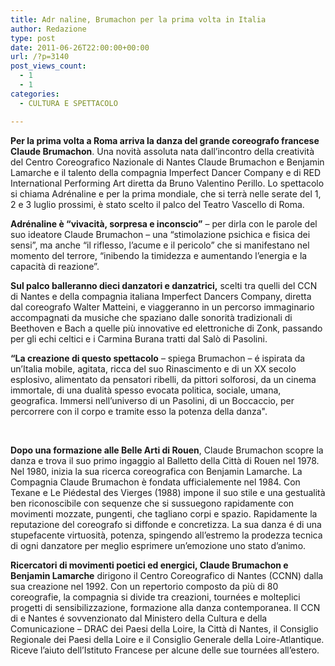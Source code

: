 ```yaml
---
title: Adr naline, Brumachon per la prima volta in Italia
author: Redazione
type: post
date: 2011-06-26T22:00:00+00:00
url: /?p=3140
post_views_count:
  - 1
  - 1
categories:
  - CULTURA E SPETTACOLO

---
```

**Per la prima volta a Roma arriva la danza del grande coreografo francese Claude Brumachon**. Una novit&agrave; assoluta nata dall&rsquo;incontro della creativit&agrave; del Centro Coreografico Nazionale di Nantes Claude Brumachon e Benjamin Lamarche e il talento della compagnia Imperfect Dancer Company e di RED International Performing Art diretta da Bruno Valentino Perillo. Lo spettacolo si chiama Adr&eacute;naline e per la prima mondiale, che si terr&agrave; nelle serate del 1, 2 e 3 luglio prossimi, &egrave; stato scelto il palco del Teatro Vascello di Roma.&nbsp; 

**Adr&eacute;naline &egrave; &ldquo;vivacit&agrave;, sorpresa e inconscio&rdquo;** &ndash; per dirla con le parole del suo ideatore Claude Brumachon &ndash; una &ldquo;stimolazione psichica e fisica dei sensi&rdquo;, ma anche &ldquo;il riflesso, l&rsquo;acume e il pericolo&rdquo; che si manifestano nel momento del terrore, &ldquo;inibendo la timidezza e aumentando l&rsquo;energia e la capacit&agrave; di reazione&rdquo;. 

**Sul palco balleranno dieci danzatori e danzatrici,** scelti tra quelli del CCN di Nantes e della compagnia italiana Imperfect Dancers Company, diretta dal coreografo Walter Matteini, e viaggeranno in un percorso immaginario accompagnati da musiche che spaziano dalle sonorit&agrave; tradizionali di Beethoven e Bach a quelle pi&ugrave; innovative ed elettroniche di Zonk, passando per gli echi celtici e i Carmina Burana tratti dal Sal&ograve; di Pasolini. 

**&ldquo;La creazione di questo spettacolo** &ndash; spiega Brumachon &#8211; &eacute; ispirata da un&#8217;Italia mobile, agitata, ricca del suo Rinascimento e di un XX secolo esplosivo, alimentato da pensatori ribelli, da pittori solforosi, da un cinema immortale, di una dualit&agrave; spesso evocata politica, sociale, umana, geografica. Immersi nell&#8217;universo di un Pasolini, di un Boccaccio, per percorrere con il corpo e tramite esso la potenza della danza".

&nbsp;

**Dopo una formazione alle Belle Arti di Rouen**, Claude Brumachon scopre la danza e trova il suo primo ingaggio al Balletto della Citt&agrave; di Rouen nel 1978. Nel 1980, inizia la sua ricerca coreografica con Benjamin Lamarche. La Compagnia Claude Brumachon &egrave; fondata ufficialemente nel 1984. Con Texane e Le Pi&eacute;destal des Vierges (1988) impone il suo stile e una gestualit&agrave; ben riconoscibile con sequenze che si sussuegono rapidamente con movimenti mozzate, pungenti, che tagliano corpi e spazio. Rapidamente la reputazione del coreografo si diffonde e concretizza. La sua danza &eacute; di una stupefacente virtuosit&agrave;, potenza, spingendo all&#8217;estremo la prodezza tecnica di ogni danzatore per meglio esprimere un&#8217;emozione uno stato d&#8217;animo. 

**Ricercatori di movimenti poetici ed energici, Claude Brumachon e Benjamin Lamarche** dirigono il Centro Coreografico di Nantes (CCNN) dalla sua creazione nel 1992. Con un repertorio composto da pi&ugrave; di 80 coreografie, la compagnia si divide tra creazioni, tourn&eacute;es e molteplici progetti di sensibilizzazione, formazione alla danza contemporanea. Il CCN di e Nantes &eacute; sovvenzionato dal Ministero della Cultura e della Comunicazione &#8211; DRAC dei Paesi della Loire, la Citt&agrave; di Nantes, il Consiglio Regionale dei Paesi della Loire e il Consiglio Generale della Loire-Atlantique. Riceve l&#8217;aiuto dell&#8217;Istituto Francese per alcune delle sue tourn&eacute;es all&#8217;estero.  
&nbsp;